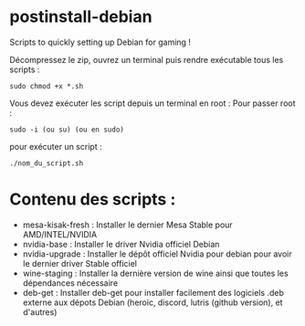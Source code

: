 # postinstall-debian

Scripts to quickly setting up Debian for gaming !




Décompressez le zip, ouvrez un terminal puis rendre exécutable tous les scripts :

    sudo chmod +x *.sh
  
Vous devez exécuter les script depuis un terminal en root :
Pour passer root : 

    sudo -i (ou su) (ou en sudo)

pour exécuter un script :

    ./nom_du_script.sh

# Contenu des scripts :

- mesa-kisak-fresh : Installer le dernier Mesa Stable pour AMD/INTEL/NVIDIA
- nvidia-base : Installer le driver Nvidia officiel Debian
- nvidia-upgrade : Installer le dépôt officiel Nvidia pour debian pour avoir le dernier driver Stable officiel
- wine-staging : Installer la dernière version de wine ainsi que toutes les dépendances nécessaire
- deb-get : Installer deb-get pour installer facilement des logiciels .deb externe aux dépots Debian (heroic, discord, lutris (github version), et d'autres)

